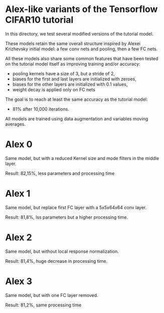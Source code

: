 # Alex-like variants of the Tensorflow CIFAR10 tutorial

In this directory, we test several modified versions of the tutorial model.

These models retain the same overall structure inspired by Alexei Krizhevsky
initial model: a few conv nets and pooling, then a few FC nets.

All these models also share some common features that have been tested on the
tutorial model itself as improving training and/or accuracy:
- pooling kernels have a size of 3, but a stride of 2,
- biases for the first and last layers are initialized with zeroes,
- biases for the other layers are initialized with 0.1 values,
- weight decay is applied only on FC nets

The goal is to reach at least the same accuracy as the tutorial model:
- 81% after 10,000 iterations.

All models are trained using data augmentation and variables moving averages.

# Alex 0

Same model, but with a reduced Kernel size and mode filters in the middle
layer.

Result: 82,15%, less parameters and processing time

# Alex 1

Same model, but replace first FC layer with a 5x5x64x64 conv layer.

Result: 81,8%, lss parameters but a higher processing time.

# Alex 2

Same model, but without local response normalization.

Result: 81,4%, huge decrease in processing time.

# Alex 3

Same model, but with one FC layer removed.

Result: 81,2%, same processing time
